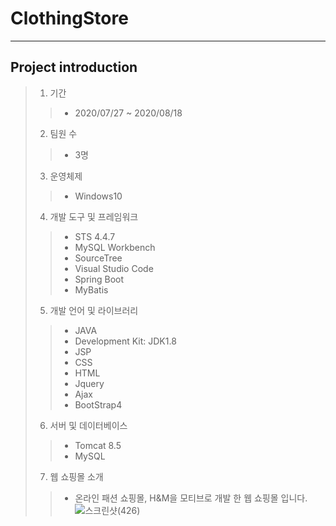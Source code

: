 # ClothingStore
------
## Project introduction

>1. 기간
>>* 2020/07/27 ~ 2020/08/18
>2. 팀원 수 
>>* 3명
>3. 운영체제
>>* Windows10
>4. 개발 도구 및 프레임워크
>>* STS 4.4.7
>>* MySQL Workbench
>>* SourceTree
>>* Visual Studio Code
>>* Spring Boot
>>* MyBatis
>5. 개발 언어 및 라이브러리
>>* JAVA 
>>* Development Kit: JDK1.8
>>* JSP
>>* CSS   
>>* HTML
>>* Jquery
>>* Ajax
>>* BootStrap4
>6. 서버 및 데이터베이스
>>* Tomcat 8.5
>>* MySQL
>7. 웹 쇼핑몰 소개
>>* 온라인 패션 쇼핑몰, H&M을 모티브로 개발 한 웹 쇼핑몰 입니다.
![스크린샷(426)](https://user-images.githubusercontent.com/64119606/93089356-260c5c80-f6d6-11ea-947b-79f2cc219025.png)


